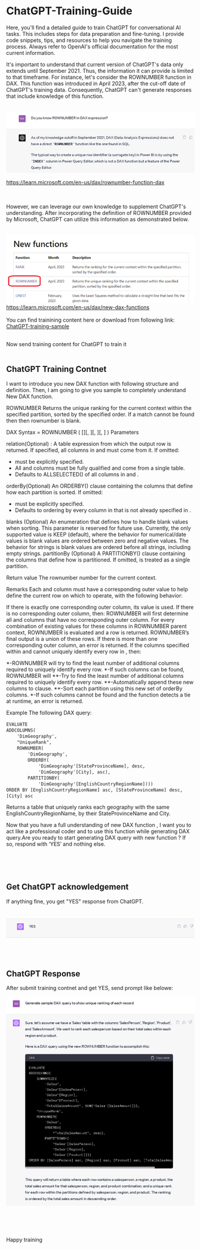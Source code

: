 # ChatGPT-Training-Guide
Here, you'll find a detailed guide to train ChatGPT for conversational AI tasks. This includes steps for data preparation and fine-tuning. I provide code snippets, tips, and resources to help you navigate the training process. Always refer to OpenAI's official documentation for the most current information.


It's important to understand that current version of ChatGPT's data only extends until September 2021. Thus, the information it can provide is limited to that timeframe. For instance, let's consider the ROWNUMBER function in DAX. This function was introduced in April 2023, after the cut-off date of ChatGPT's training data. Consequently, ChatGPT can't generate responses that include knowledge of this function.
<br /><br /><br />
![DAX New function](https://github.com/MahdiSheikhi/ChatGPT-Training-Guide/blob/main/Assests/DAX-ROWNUMBER-NoData.png)

 https://learn.microsoft.com/en-us/dax/rownumber-function-dax
 <br /><br /><br />


However, we can leverage our own knowledge to supplement ChatGPT's understanding. After incorporating the definition of ROWNUMBER provided by Microsoft, ChatGPT can utilize this information as demonstrated below.
<br /><br /><br />
![DAX New function](https://github.com/MahdiSheikhi/ChatGPT-Training-Guide/blob/main/Assests/DAX-New-Function.png)
https://learn.microsoft.com/en-us/dax/new-dax-functions
<br /><br />
You can find trainining content here or download from following link: [ChatGPT-training-sample](https://github.com/MahdiSheikhi/ChatGPT-Training-Guide/blob/main/ChatGPT-training-sample.txt)
<br /><br />

Now send training content for ChatGPT to train it
<br /><br />

## ChatGPT Training Contnet
I want to introduce you new DAX function with following structure and definition. Then, I am going to give you sample to completely understand New DAX function.

ROWNUMBER Returns the unique ranking for the current context within the specified partition, sorted by the specified order. If a match cannot be found then then rownumber is blank.

DAX Syntax = ROWNUMBER ( [<relation>][, <orderBy>][, <blanks>][, <partitionBy>] )
Parameters

relation(Optional) :  A table expression from which the output row is returned.
If specified, all columns in <orderBy> and <partitionBy> must come from it.
If omitted:
- <orderBy> must be explicitly specified.
- All <orderBy> and <partitionBy> columns must be fully qualified and come from a single table.
- Defaults to ALLSELECTED() of all columns in <orderBy> and <partitionBy>.

orderBy(Optional) An ORDERBY() clause containing the columns that define how each partition is sorted.
If omitted:
- <relation> must be explicitly specified.
- Defaults to ordering by every column in <relation> that is not already specified in <partitionBy>.

blanks	(Optional) An enumeration that defines how to handle blank values when sorting.
This parameter is reserved for future use.
Currently, the only supported value is KEEP (default), where the behavior for numerical/date values is blank values are ordered between zero and negative values. The behavior for strings is blank values are ordered before all strings, including empty strings.
partitionBy	(Optional) A PARTITIONBY() clause containing the columns that define how <relation> is partitioned.
If omitted, <relation> is treated as a single partition.


Return value
The rownumber number for the current context.


Remarks
Each <orderBy> and <partitionBy> column must have a corresponding outer value to help define the current row on which to operate, with the following behavior:

If there is exactly one corresponding outer column, its value is used.
If there is no corresponding outer column, then:
ROWNUMBER will first determine all <orderBy> and <partitionBy> columns that have no corresponding outer column.
For every combination of existing values for these columns in ROWNUMBER parent context, ROWNUMBER is evaluated and a row is returned.
ROWNUMBER’s final output is a union of these rows.
If there is more than one corresponding outer column, an error is returned.
If the columns specified within <orderBy> and <partitionBy> cannot uniquely identify every row in <relation>, then:

*-ROWNUMBER will try to find the least number of additional columns required to uniquely identify every row.
*-If such columns can be found, ROWNUMBER will
**-Try to find the least number of additional columns required to uniquely identify every row.
**-Automatically append these new columns to <orderBy> clause.
**-Sort each partition using this new set of orderBy columns.
*-If such columns cannot be found and the function detects a tie at runtime, an error is returned.


Example
The following DAX query:
 
```DAX
EVALUATE
ADDCOLUMNS(
    'DimGeography',
    "UniqueRank",
    ROWNUMBER(
    	'DimGeography',
    	ORDERBY(
    		'DimGeography'[StateProvinceName], desc,
    		'DimGeography'[City], asc),
    	PARTITIONBY(
    		'DimGeography'[EnglishCountryRegionName])))
ORDER BY [EnglishCountryRegionName] asc, [StateProvinceName] desc, [City] asc
```

Returns a table that uniquely ranks each geography with the same EnglishCountryRegionName, by their StateProvinceName and City.



Now that you have a full understanding of new DAX function , I want you to act like a professional coder and to use this function while generating DAX query.Are you ready to start generating DAX query with new function ? If so, respond with ‘YES’ and nothing else.

   <br /><br /><br />

 ## Get ChatGPT acknowledgement

 If anything fine, you get "YES" response from ChatGPT. 
<br /><br />

![ChatGPT Response](https://github.com/MahdiSheikhi/ChatGPT-Training-Guide/blob/main/Assests/Yes-Response.png)

<br /><br />
 
 ## ChatGPT Response

  After submit training contnet and get YES, send prompt like belowe:

 
![DAX New function](https://github.com/MahdiSheikhi/ChatGPT-Training-Guide/blob/main/Assests/DAX-ROWNUMBER-Generated.png)

  <br /><br /><br />

 Happy training

